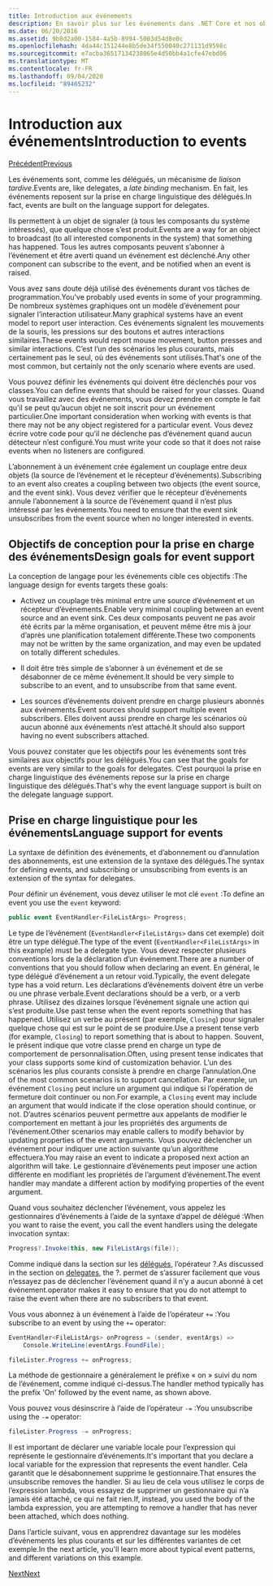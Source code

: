 ```yaml
---
title: Introduction aux événements
description: En savoir plus sur les événements dans .NET Core et nos objectifs de conception de langage pour les événements dans cette vue d’ensemble.
ms.date: 06/20/2016
ms.assetid: 9b8d2a00-1584-4a5b-8994-5003d54d8e0c
ms.openlocfilehash: 4da44c151244e8b5de34f550040c271131d9598c
ms.sourcegitcommit: e7acba36517134238065e4d50bb4a1cfe47ebd06
ms.translationtype: MT
ms.contentlocale: fr-FR
ms.lasthandoff: 09/04/2020
ms.locfileid: "89465232"
---
```

# <a name="introduction-to-events"></a><span data-ttu-id="bc4eb-103">Introduction aux événements</span><span class="sxs-lookup"><span data-stu-id="bc4eb-103">Introduction to events</span></span>

[<span data-ttu-id="bc4eb-104">Précédent</span><span class="sxs-lookup"><span data-stu-id="bc4eb-104">Previous</span></span>](delegates-patterns.md)

<span data-ttu-id="bc4eb-105">Les événements sont, comme les délégués, un mécanisme de *liaison tardive*.</span><span class="sxs-lookup"><span data-stu-id="bc4eb-105">Events are, like delegates, a *late binding* mechanism.</span></span> <span data-ttu-id="bc4eb-106">En fait, les événements reposent sur la prise en charge linguistique des délégués.</span><span class="sxs-lookup"><span data-stu-id="bc4eb-106">In fact, events are built on the language support for delegates.</span></span>

<span data-ttu-id="bc4eb-107">Ils permettent à un objet de signaler (à tous les composants du système intéressés), que quelque chose s’est produit.</span><span class="sxs-lookup"><span data-stu-id="bc4eb-107">Events are a way for an object to broadcast (to all interested components in the system) that something has happened.</span></span> <span data-ttu-id="bc4eb-108">Tous les autres composants peuvent s’abonner à l’événement et être averti quand un événement est déclenché.</span><span class="sxs-lookup"><span data-stu-id="bc4eb-108">Any other component can subscribe to the event, and be notified when an event is raised.</span></span>

<span data-ttu-id="bc4eb-109">Vous avez sans doute déjà utilisé des événements durant vos tâches de programmation.</span><span class="sxs-lookup"><span data-stu-id="bc4eb-109">You've probably used events in some of your programming.</span></span> <span data-ttu-id="bc4eb-110">De nombreux systèmes graphiques ont un modèle d’événement pour signaler l’interaction utilisateur.</span><span class="sxs-lookup"><span data-stu-id="bc4eb-110">Many graphical systems have an event model to report user interaction.</span></span> <span data-ttu-id="bc4eb-111">Ces événements signalent les mouvements de la souris, les pressions sur des boutons et autres interactions similaires.</span><span class="sxs-lookup"><span data-stu-id="bc4eb-111">These events would report mouse movement, button presses and similar interactions.</span></span> <span data-ttu-id="bc4eb-112">C’est l’un des scénarios les plus courants, mais certainement pas le seul, où des événements sont utilisés.</span><span class="sxs-lookup"><span data-stu-id="bc4eb-112">That's one of the most common, but certainly not the only scenario where events are used.</span></span>

<span data-ttu-id="bc4eb-113">Vous pouvez définir les événements qui doivent être déclenchés pour vos classes.</span><span class="sxs-lookup"><span data-stu-id="bc4eb-113">You can define events that should be raised for your classes.</span></span> <span data-ttu-id="bc4eb-114">Quand vous travaillez avec des événements, vous devez prendre en compte le fait qu’il se peut qu’aucun objet ne soit inscrit pour un événement particulier.</span><span class="sxs-lookup"><span data-stu-id="bc4eb-114">One important consideration when working with events is that there may not be any object registered for a particular event.</span></span> <span data-ttu-id="bc4eb-115">Vous devez écrire votre code pour qu’il ne déclenche pas d’événement quand aucun détecteur n’est configuré.</span><span class="sxs-lookup"><span data-stu-id="bc4eb-115">You must write your code so that it does not raise events when no listeners are configured.</span></span>

<span data-ttu-id="bc4eb-116">L’abonnement à un événement crée également un couplage entre deux objets (la source de l’événement et le récepteur d’événements).</span><span class="sxs-lookup"><span data-stu-id="bc4eb-116">Subscribing to an event also creates a coupling between two objects (the event source, and the event sink).</span></span> <span data-ttu-id="bc4eb-117">Vous devez vérifier que le récepteur d’événements annule l’abonnement à la source de l’événement quand il n’est plus intéressé par les événements.</span><span class="sxs-lookup"><span data-stu-id="bc4eb-117">You need to ensure that the event sink unsubscribes from the event source when no longer interested in events.</span></span>

## <a name="design-goals-for-event-support"></a><span data-ttu-id="bc4eb-118">Objectifs de conception pour la prise en charge des événements</span><span class="sxs-lookup"><span data-stu-id="bc4eb-118">Design goals for event support</span></span>

<span data-ttu-id="bc4eb-119">La conception de langage pour les événements cible ces objectifs :</span><span class="sxs-lookup"><span data-stu-id="bc4eb-119">The language design for events targets these goals:</span></span>

- <span data-ttu-id="bc4eb-120">Activez un couplage très minimal entre une source d’événement et un récepteur d’événements.</span><span class="sxs-lookup"><span data-stu-id="bc4eb-120">Enable very minimal coupling between an event source and an event sink.</span></span> <span data-ttu-id="bc4eb-121">Ces deux composants peuvent ne pas avoir été écrits par la même organisation, et peuvent même être mis à jour d’après une planification totalement différente.</span><span class="sxs-lookup"><span data-stu-id="bc4eb-121">These two components may not be written by the same organization, and may even be updated on totally different schedules.</span></span>

- <span data-ttu-id="bc4eb-122">Il doit être très simple de s’abonner à un événement et de se désabonner de ce même événement.</span><span class="sxs-lookup"><span data-stu-id="bc4eb-122">It should be very simple to subscribe to an event, and to unsubscribe from that same event.</span></span>

- <span data-ttu-id="bc4eb-123">Les sources d’événements doivent prendre en charge plusieurs abonnés aux événements.</span><span class="sxs-lookup"><span data-stu-id="bc4eb-123">Event sources should support multiple event subscribers.</span></span> <span data-ttu-id="bc4eb-124">Elles doivent aussi prendre en charge les scénarios où aucun abonné aux événements n’est attaché.</span><span class="sxs-lookup"><span data-stu-id="bc4eb-124">It should also support having no event subscribers attached.</span></span>

<span data-ttu-id="bc4eb-125">Vous pouvez constater que les objectifs pour les événements sont très similaires aux objectifs pour les délégués.</span><span class="sxs-lookup"><span data-stu-id="bc4eb-125">You can see that the goals for events are very similar to the goals for delegates.</span></span>
<span data-ttu-id="bc4eb-126">C’est pourquoi la prise en charge linguistique des événements repose sur la prise en charge linguistique des délégués.</span><span class="sxs-lookup"><span data-stu-id="bc4eb-126">That's why the event language support is built on the delegate language support.</span></span>

## <a name="language-support-for-events"></a><span data-ttu-id="bc4eb-127">Prise en charge linguistique pour les événements</span><span class="sxs-lookup"><span data-stu-id="bc4eb-127">Language support for events</span></span>

<span data-ttu-id="bc4eb-128">La syntaxe de définition des événements, et d’abonnement ou d’annulation des abonnements, est une extension de la syntaxe des délégués.</span><span class="sxs-lookup"><span data-stu-id="bc4eb-128">The syntax for defining events, and subscribing or unsubscribing from events is an extension of the syntax for delegates.</span></span>

<span data-ttu-id="bc4eb-129">Pour définir un événement, vous devez utiliser le mot clé `event` :</span><span class="sxs-lookup"><span data-stu-id="bc4eb-129">To define an event you use the `event` keyword:</span></span>

```csharp
public event EventHandler<FileListArgs> Progress;
```

<span data-ttu-id="bc4eb-130">Le type de l’événement (`EventHandler<FileListArgs>` dans cet exemple) doit être un type délégué.</span><span class="sxs-lookup"><span data-stu-id="bc4eb-130">The type of the event (`EventHandler<FileListArgs>` in this example) must be a delegate type.</span></span> <span data-ttu-id="bc4eb-131">Vous devez respecter plusieurs conventions lors de la déclaration d’un événement.</span><span class="sxs-lookup"><span data-stu-id="bc4eb-131">There are a number of conventions that you should follow when declaring an event.</span></span> <span data-ttu-id="bc4eb-132">En général, le type délégué d’événement a un retour void.</span><span class="sxs-lookup"><span data-stu-id="bc4eb-132">Typically, the event delegate type has a void return.</span></span>
<span data-ttu-id="bc4eb-133">Les déclarations d’événements doivent être un verbe ou une phrase verbale.</span><span class="sxs-lookup"><span data-stu-id="bc4eb-133">Event declarations should be a verb, or a verb phrase.</span></span>
<span data-ttu-id="bc4eb-134">Utilisez des dizaines lorsque l’événement signale une action qui s’est produite.</span><span class="sxs-lookup"><span data-stu-id="bc4eb-134">Use past tense when the event reports something that has happened.</span></span> <span data-ttu-id="bc4eb-135">Utilisez un verbe au présent (par exemple, `Closing`) pour signaler quelque chose qui est sur le point de se produire.</span><span class="sxs-lookup"><span data-stu-id="bc4eb-135">Use a present tense verb (for example, `Closing`) to report something that is about to happen.</span></span> <span data-ttu-id="bc4eb-136">Souvent, le présent indique que votre classe prend en charge un type de comportement de personnalisation.</span><span class="sxs-lookup"><span data-stu-id="bc4eb-136">Often, using present tense indicates that your class supports some kind of customization behavior.</span></span> <span data-ttu-id="bc4eb-137">L’un des scénarios les plus courants consiste à prendre en charge l’annulation.</span><span class="sxs-lookup"><span data-stu-id="bc4eb-137">One of the most common scenarios is to support cancellation.</span></span> <span data-ttu-id="bc4eb-138">Par exemple, un événement `Closing` peut inclure un argument qui indique si l’opération de fermeture doit continuer ou non.</span><span class="sxs-lookup"><span data-stu-id="bc4eb-138">For example, a `Closing` event may include an argument that would indicate if the close operation should continue, or not.</span></span>  <span data-ttu-id="bc4eb-139">D’autres scénarios peuvent permettre aux appelants de modifier le comportement en mettant à jour les propriétés des arguments de l’événement.</span><span class="sxs-lookup"><span data-stu-id="bc4eb-139">Other scenarios may enable callers to modify behavior by updating properties of the event arguments.</span></span> <span data-ttu-id="bc4eb-140">Vous pouvez déclencher un événement pour indiquer une action suivante qu’un algorithme effectuera.</span><span class="sxs-lookup"><span data-stu-id="bc4eb-140">You may raise an event to indicate a proposed next action an algorithm will take.</span></span> <span data-ttu-id="bc4eb-141">Le gestionnaire d’événements peut imposer une action différente en modifiant les propriétés de l’argument d’événement.</span><span class="sxs-lookup"><span data-stu-id="bc4eb-141">The event handler may mandate a different action by modifying  properties of the event argument.</span></span>

<span data-ttu-id="bc4eb-142">Quand vous souhaitez déclencher l’événement, vous appelez les gestionnaires d’événements à l’aide de la syntaxe d’appel de délégué :</span><span class="sxs-lookup"><span data-stu-id="bc4eb-142">When you want to raise the event, you call the event handlers using the delegate invocation syntax:</span></span>

```csharp
Progress?.Invoke(this, new FileListArgs(file));
```

<span data-ttu-id="bc4eb-143">Comme indiqué dans la section sur les [délégués](delegates-patterns.md), l’opérateur ?.</span><span class="sxs-lookup"><span data-stu-id="bc4eb-143">As discussed in the section on [delegates](delegates-patterns.md), the ?.</span></span>
<span data-ttu-id="bc4eb-144">permet de s’assurer facilement que vous n’essayez pas de déclencher l’événement quand il n’y a aucun abonné à cet événement.</span><span class="sxs-lookup"><span data-stu-id="bc4eb-144">operator makes it easy to ensure that you do not attempt to raise the event when there are no subscribers to that event.</span></span>

<span data-ttu-id="bc4eb-145">Vous vous abonnez à un événement à l’aide de l’opérateur `+=` :</span><span class="sxs-lookup"><span data-stu-id="bc4eb-145">You subscribe to an event by using the `+=` operator:</span></span>

```csharp
EventHandler<FileListArgs> onProgress = (sender, eventArgs) =>
    Console.WriteLine(eventArgs.FoundFile);

fileLister.Progress += onProgress;
```

<span data-ttu-id="bc4eb-146">La méthode de gestionnaire a généralement le préfixe « on » suivi du nom de l’événement, comme indiqué ci-dessus.</span><span class="sxs-lookup"><span data-stu-id="bc4eb-146">The handler method typically has the prefix 'On' followed by the event name, as shown above.</span></span>

<span data-ttu-id="bc4eb-147">Vous pouvez vous désinscrire à l’aide de l’opérateur `-=` :</span><span class="sxs-lookup"><span data-stu-id="bc4eb-147">You unsubscribe using the `-=` operator:</span></span>

```csharp
fileLister.Progress -= onProgress;
```

<span data-ttu-id="bc4eb-148">Il est important de déclarer une variable locale pour l’expression qui représente le gestionnaire d’événements.</span><span class="sxs-lookup"><span data-stu-id="bc4eb-148">It's important that you declare a local variable for the expression that represents the event handler.</span></span> <span data-ttu-id="bc4eb-149">Cela garantit que le désabonnement supprime le gestionnaire.</span><span class="sxs-lookup"><span data-stu-id="bc4eb-149">That ensures the unsubscribe removes the handler.</span></span>
<span data-ttu-id="bc4eb-150">Si au lieu de cela vous utilisez le corps de l’expression lambda, vous essayez de supprimer un gestionnaire qui n’a jamais été attaché, ce qui ne fait rien.</span><span class="sxs-lookup"><span data-stu-id="bc4eb-150">If, instead, you used the body of the lambda expression, you are attempting to remove a handler that has never been attached, which does nothing.</span></span>

<span data-ttu-id="bc4eb-151">Dans l’article suivant, vous en apprendrez davantage sur les modèles d’événements les plus courants et sur les différentes variantes de cet exemple.</span><span class="sxs-lookup"><span data-stu-id="bc4eb-151">In the next article, you'll learn more about typical event patterns, and different variations on this example.</span></span>

[<span data-ttu-id="bc4eb-152">Next</span><span class="sxs-lookup"><span data-stu-id="bc4eb-152">Next</span></span>](event-pattern.md)
